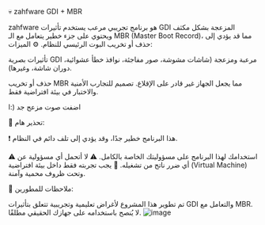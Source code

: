 💀 zahfware GDI + MBR

zahfware هو برنامج تجريبي مرعب يستخدم تأثيرات GDI المزعجة بشكل مكثف ويحتوي على جزء خطير يتعامل مع الـ MBR (Master Boot Record)، مما قد يؤدي إلى حذف أو تخريب البوت الرئيسي للنظام.
⚙️ الميزات:

  تأثيرات بصرية GDI مرعبة ومزعجة (شاشات مشوشة، صور مفاجئة، نوافذ خطأ عشوائية، دوران شاشة، وغيرها).

  حذف أو تخريب MBR مما يجعل الجهاز غير قادر على الإقلاع.
  تصميم للتجارب الأمنية والاختبار في بيئة افتراضية فقط.
  
  اضفت صوت مزعج جد (:ا

🚨 تحذير هام:

  ❗ هذا البرنامج خطير جدًا، وقد يؤدي إلى تلف دائم في النظام.

  ⚠️ استخدامك لهذا البرنامج على مسؤوليتك الخاصة بالكامل.
  ⚠️ لا أتحمل أي مسؤولية عن أي ضرر ناتج من تشغيله.
   🧪 يجب تجربته فقط داخل بيئة افتراضية (Virtual Machine) وتحت ظروف محمية وآمنة.

🧠 ملاحظات للمطورين:

تم تطوير هذا المشروع لأغراض تعليمية وتجريبية تتعلق بتأثيرات GDI والتعامل مع MBR. لا يُنصح باستخدامه على جهازك الحقيقي مطلقًا.
![image](https://github.com/user-attachments/assets/a6c4b1e1-5612-4455-8837-c84c97a397ae)

